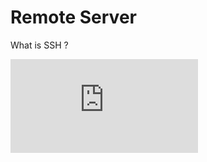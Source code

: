 # Remote Server
What is SSH ?
<div style={{ position: "relative", paddingBottom: "56.25%", height: 0, overflow: "hidden", maxWidth: "100%", background: "#000" }}>
  <iframe 
     src="https://www.youtube.com/embed/5JvLV2-ngCI" 
    frameBorder="0" 
    allow="accelerometer; autoplay; clipboard-write; encrypted-media; gyroscope; picture-in-picture" 
    allowFullScreen
    style={{ position: "absolute", top: 0, left: 0, width: "100%", height: "100%" }}
  />
</div>
## **Why Use a Remote Server or Cluster Instead of a Laptop?**
The server or cluster (the combinations of multiple servers (nodes)) that will allow to scheduled and executed parrallel tasks, sharing the resources via network.
Running computational workloads on a remote server or cluster is essential for performance, scalability, and reliability.
### **Illustration of Remote Server Setup**

<figure markdown="span">
  ![cluster](./images/remote_server.webp)
</figure>

---
## **Remote Server: Setup openssh-server service**
To allow access from a client (your local laptop) to the remote server, you need to install the SSH server and client.

For Debian-based OS, use the following software via the SSH protocol, ensuring all data is encrypted and decrypted:

- **`openssh-server`**: Install this on the remote machine. It stores authorized user information (passwords and public keys). When a client attempts to connect, it verifies the credentials to allow authorized users access.
- **`openssh-client`**: Install this on your local machine. It sends authorized user information (passwords and private keys). If the credentials match, the user is allowed to log in.

:::info
+ If your remote server is not on a public network (WAN), it can still be accessed within a local area network (LAN). 
+ If you have administrative permissions on your wireless router, consider using DDNS and port forwarding to allow access from outside the LAN.
+ **Testing purpose**: You can use your local machine, or a container service to install both server and client services. For your real remote server, replace it with `locahost`
:::

### **1. Install the SSH Server**
For testing purpose, you can install on your local debian OS machine
```bash
docker run -it ubuntu:20.04 bash
```
On your remote server, install `openssh-server`:
```bash
sudo apt update && sudo apt install -y openssh-server
```

### **2. Enable and Start SSH Service**
Check the status of the ssh service
```bash 
sudo systemctl status ssh
```
Ensure the SSH service is running and enabled at boot, then start it service now:

```bash
# enable at boot, don't need to turn this service again when you restart your remote server
sudo systemctl enable ssh
# start now
sudo systemctl start ssh
# check status
sudo systemctl status ssh
```
The result should be similared to this
<figure markdown="span">
  ![cluster](./images/ssh_status.png)
</figure>

Create a test user, so you can use it later. The username will be "river", while the password will be "password2025"
```bash
sudo useradd -m -s /bin/bash river
echo 'river:password2025' | sudo chpasswd
```
:::warning
By default, the config for the `ssh-server` service is not truly safe, we can adjust later on the advanced section. Modify the `sshd_config`- the open ssh service config, 
reload it then it can be reliable for the real world application.
:::

## **Local Client:  Setup openssh-client**
### **1. Install the SSH Client**

On your local machine, install `openssh-client`. For testing, you can install on the same machine where you install `openssh-server`:
```bash
sudo apt update && sudo apt install -y openssh-client
```


### **2. Login via SSH using password**
Using the above user, login to it own:
```bash
ssh river@localhost
```
It will ask for the password, just type the above password for user river
<figure markdown="span">
  ![cluster](./images/login_password.png)
</figure>

### **3. Login via SSH using rsa key (more secure)**
:::info
Login using rsa key, you do not need to type password again. This will be an alternative for password authentication.
You can login via the SSH protocal using key pair. It will look whether your local private key is a pair with your remove sever public key
:::

Change your user to river, create the key.
Press **Enter** until it finish. There are many more algorithms (just create a pair of string that are matched to each other), for more information, follow [**here**](https://goteleport.com/blog/comparing-ssh-keys/)
```bash
su river
ssh-keygen -t rsa -b 4096
```
It will create a key pair that is located on user home folder.
```bash
ls -lah /home/river/.ssh
```
<figure markdown="span">
  ![cluster](./images/pubkey_and_key_location.png)
</figure>

Copy your public key content, login to the remote server again to write into the key files
```bash
ssh river@localhost
```

Create a new file, on ssh server, under the `HOME` folder;
```bash
nano ~/.ssh/authorized_keys
```

Add your content of the `id_rsa.pub` to this file. If you have more public keys to access from multiple machine, just append
Logout, and then login again. You will no longer need to type password. By default, it will use your key at `~/.ssh/id_rsa` and your relative username at port 22 to authenticate.
:::info
For the first time, it will ask to continue connect, allow to make fingerprint on the remote server.
:::
```bash
ssh river@localhost
```
<figure markdown="span">
  ![cluster](./images/no_password_login.png)
</figure>

### **4. Login via SSH using rsa key (more secure) automatically**
:::info
Previously, it takes more efforts to add your pubkey to the remote sever manually.
Is there any automation for copying it?
:::

Using the ssh-copy-id
```bash
ssh-copy-id river@localhost
```
<figure markdown="span">
  ![cluster](./images/copy_key_id.png)
</figure>

### **5. If you have new device, while you already have a setup for a previous device, copying key manually**
On your new device, after generating the new key, copying this key file to your existed key setup device, using `scp` to copy this to remote server
```bash
scp id_rsa.pub river@localhost:/home/river
cat id_rsa.pub >> /home/river/.ssh/authorized_keys
rm id_rsa.pub
```

## Advanced: Set up for real world application
:::info
By default, the ssh sever is setup with port 22 by default, and more:

- **Password Authentication Enabled**: Allows brute-force attacks where hackers try common and random passwords and usernames until they match.
  - 🔧 Fix: Use SSH keys (`PasswordAuthentication no`).

- **Root Login Allowed**: Attackers can gain full control.
  - 🔧 Fix: Disable root login (`PermitRootLogin no`).

- **Empty Passwords Allowed**: Anyone can log in if a user has no password.
  - 🔧 Fix: Disable it (`PermitEmptyPasswords no`).

- **X11 Forwarding Enabled**: Can expose your system.
  - 🔧 Fix: Disable it (`X11Forwarding no`).

- **No Login Attempt Limits**: Attackers can keep guessing passwords. Limiting attempts in a single connection requires more resources to attack your system.
  - 🔧 Fix: Set a limit (`MaxAuthTries 3`).
:::

### 1. Change the basic ssh config, reload

Using nano to edit your config file
```bash
sudo nano /etc/ssh/sshd_config
```
Install `nano` editor if you do not have it
```bash
sudo apt-get install nano -y
```

Scroll down, using up/down key, find each of these lines
```bash
PasswordAuthentication no
PermitRootLogin no
MaxAuthTries 3
PermitEmptyPasswords no
X11Forwarding no
```
Reload new config
```bash
# restart
sudo systemctl restart ssh
# check status
sudo systemctl status ssh
```

### 2. Request users to create their own key
Give the admin the pub key. Highly recommended to use **ed25519** algorithm to generate key pair
```bash
ssh-keygen -t ed25519
```

### 3. The admin helps to copy keys
On the remote machine, the admin copying the user pub key and put to the remote server. Of course, the admin has been added his/her own pubkey.
```bash
# example: scp id_rsa.pub <admin username>@localhost:/<admin userhome>
scp id_rsa.pub admin@localhost:/home/admin
ssh admin@localhost
```

After login, manually do it. The the user can login using key pair after that.
```bash
# chane to root to not need type password as sudo permission 
sudo su
mkdir -p /home/river/.ssh
cat id_rsa.pub >> /home/river/.ssh/authorized_keys
chmod 700 /home/river/.ssh
chmod 600 /home/river/.ssh/authorized_keys
chown -R river:river /home/river/.ssh
rm id_rsa.pub
```

### **4. Why Not Other Setups?**  
Besides SSH key authentication, there are other security measures like **Fail2Ban** and **2FA**, but they are **not necessary** in this setup for the following reasons:  
#### 🔹 **Fail2Ban**  
Fail2Ban is useful for blocking brute-force attacks on SSH. However, it is **not needed** in this setup because:  
- **Password authentication is already disabled**, so brute-force attacks are **not possible**.  
- SSH keys **do not allow unlimited login attempts**, unlike passwords.  
- Additional protection like Fail2Ban **only adds unnecessary complexity** when SSH keys are used exclusively.  

#### 🔹 **2FA (e.g., Google Authenticator)**  
Two-Factor Authentication (2FA) provides extra security, but it is **not needed** because:  
- **SSH keys are already highly secure**, and 2FA mainly protects **password-based** logins. If we use the key to authenticate, so the 2FA is no longer needed.  
- 2FA requires **manual setup for each user**, making it **less practical** in automated or multi-user environments. The QR code should not be shared via unencrypted protocol. Unliked the public key, it is very hard for hacker to get the private key from public key.
- In case of **device loss or failure**, recovery is more complex compared to SSH key backups.

:::warning
**YOUR LOGIN VIA PASSWORD WILL BE SAFE IF YOU DON'T USE IT**
:::

### 5 **Conclusion**  
By using **SSH key authentication** and **disabling password login**, we eliminate brute-force risks **without** the need for additional security layers like Fail2Ban or 2FA. 🚀  


## **Basic Commands for Remote Usage**
### Check system resources:  
  ```bash
  htop   # View CPU & memory usage
  nvidia-smi  # Check GPU status (if available)
  ```

### Transfer files:  
  ```bash
  scp localfile.txt username@server_address:/path/to/destination
  ```
### **SSH Tunneling**
SSH tunneling can be used to securely forward network traffic. There are two main types of tunnels: remote and local. Replace `username` and `domain` with your actual username and the domain of the server.

#### **Remote Tunnel**
A remote tunnel forwards a port from the remote server to your local machine. This is useful when you want to access a service running on your local machine from the remote server.

```bash
ssh -N -R 9000:localhost:9999 username@domain
```

**Example Use Case:**
You have a Jupyter Notebook running on your remote server at port 9999, then you want to access the it at your local machine at `http://localhost:9000`

#### **Local Tunnel**
A local tunnel forwards a port from your local machine to the remote server. This is useful when you want to access a service running on the remote server from your local machine.

```bash
ssh -N -L 2222:localhost:22 username@domain
```

**Example Use Case:**
Ngrok service, it will tunnel the port ssh login to a remote server using a specific port. By using this, you do not need your remote server to be a public network with specific IP.
Now you can login the local machine on remote server.
Try this to login to your localhost via the port 2222 instead of 22 on it own. By default username will match with your current user.
```bash
ssh -N -L 2222:localhost:22 localhost
```
Open a new terminal
```bash
ssh -p 2222 localhost
```
<figure markdown="span">
  ![cluster](./images/local_tunnel.png)
</figure>


## **Conclusion**
Using a remote server ensures **faster processing, reliable storage, and scalable computing power**, making it the best choice for resource-intensive tasks. Always follow best practices for **security and efficient resource usage**.

---
